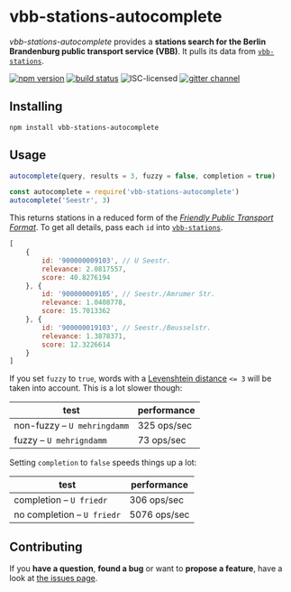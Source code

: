 # vbb-stations-autocomplete

*vbb-stations-autocomplete* provides a **stations search for the Berlin Brandenburg public transport service (VBB)**. It pulls its data from [`vbb-stations`](https://github.com/derhuerst/vbb-stations).

[![npm version](https://img.shields.io/npm/v/vbb-stations-autocomplete.svg)](https://www.npmjs.com/package/vbb-stations-autocomplete)
[![build status](https://img.shields.io/travis/derhuerst/vbb-stations-autocomplete.svg)](https://travis-ci.org/derhuerst/vbb-stations-autocomplete)
![ISC-licensed](https://img.shields.io/github/license/derhuerst/vbb-stations-autocomplete.svg)
[![gitter channel](https://badges.gitter.im/derhuerst/vbb-rest.svg)](https://gitter.im/derhuerst/vbb-rest)


## Installing

```shell
npm install vbb-stations-autocomplete
```


## Usage

```js
autocomplete(query, results = 3, fuzzy = false, completion = true)
```

```javascript
const autocomplete = require('vbb-stations-autocomplete')
autocomplete('Seestr', 3)
```

This returns stations in a reduced form of the [*Friendly Public Transport Format*](https://github.com/public-transport/friendly-public-transport-format). To get all details, pass each `id` into [`vbb-stations`](https://github.com/derhuerst/vbb-stations).

```javascript
[
	{
		id: '900000009103', // U Seestr.
		relevance: 2.0817557,
		score: 40.8276194
	}, {
		id: '900000009105', // Seestr./Amrumer Str.
		relevance: 1.0408778,
		score: 15.7013362
	}, {
		id: '900000019103', // Seestr./Beusselstr.
		relevance: 1.3878371,
		score: 12.3226614
	}
]
```

If you set `fuzzy` to `true`, words with a [Levenshtein distance](https://en.wikipedia.org/wiki/Levenshtein_distance) `<= 3` will be taken into account. This is a lot slower though:

test | performance
-----|------------
non-fuzzy – `U mehringdamm` | 325 ops/sec
fuzzy – `U mehrigndamm` | 73 ops/sec


Setting `completion` to `false` speeds things up a lot:

test | performance
-----|------------
completion – `U friedr` | 306 ops/sec
no completion – `U friedr` | 5076 ops/sec

## Contributing

If you **have a question**, **found a bug** or want to **propose a feature**, have a look at [the issues page](https://github.com/derhuerst/vbb-stations-autocomplete/issues).
